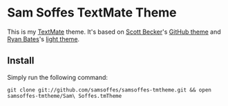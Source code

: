 # Sam Soffes TextMate Theme

This is my [TextMate](http://macromates.com) theme. It's based on [Scott Becker](http://github.com/sbecker)'s [GitHub theme](http://github.com/sbecker/github_textmate_theme/blob/master/GitHub.tmTheme) and [Ryan Bates](http://github.com/ryanb)'s [light theme](http://github.com/ryanb/textmate-themes/blob/master/ryan-light.tmTheme).

## Install

Simply run the following command:

    git clone git://github.com/samsoffes/samsoffes-tmtheme.git && open samsoffes-tmtheme/Sam\ Soffes.tmTheme
